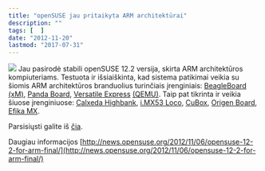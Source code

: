 ```yaml
---
title: "openSUSE jau pritaikyta ARM architektūrai"
description: ""
tags: [  ]
date: "2012-11-20"
lastmod: "2017-07-31"
---
```

![](http://news.opensuse.org/wp-content/uploads/2012/09/ARMopenSUSE-300x294.png) Jau pasirodė stabili openSUSE 12.2 versija, skirta ARM architektūros kompiuteriams. Testuota ir išsiaiškinta, kad sistema patikimai veikia su šiomis ARM architektūros branduolius turinčiais įrenginiais: [BeagleBoard (xM)](http://en.opensuse.org/HCL:BeagleBoard-xM), [Panda Board](http://en.opensuse.org/HCL:PandaBoard), [Versatile Express](http://en.opensuse.org/HCL:VersatileExpress) [(QEMU)](http://en.opensuse.org/HCL:VersatileExpress). Taip pat tikrinta ir veikia šiuose įrenginiuose: [Calxeda Highbank](http://en.opensuse.org/HCL:Highbank), [i.MX53 Loco](http://en.opensuse.org/HCL:IMX53Loco), [CuBox](http://en.opensuse.org/HCL:CuBox), [Origen Board](http://en.opensuse.org/HCL:Origen), [Efika MX](http://en.opensuse.org/HCL:Efika_MX).

Parsisiųsti galite iš [čia](http://download.opensuse.org/ports/armv7hl/distribution/12.2/).

Daugiau informacijos [http://news.opensuse.org/2012/11/06/opensuse-12-2-for-arm-final/](http://news.opensuse.org/2012/11/06/opensuse-12-2-for-arm-final/)
